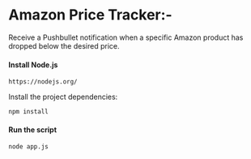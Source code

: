 Amazon Price Tracker:-
==============

Receive a Pushbullet notification when a specific Amazon product has dropped below the desired price.

#### Install Node.js
```
https://nodejs.org/
```

Install the project dependencies: 
```
npm install
```

#### Run the script
```
node app.js
```
